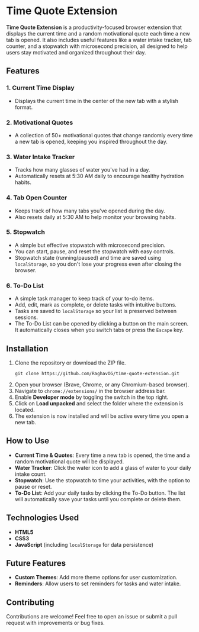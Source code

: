 # Time Quote Extension

**Time Quote Extension** is a productivity-focused browser extension that displays the current time and a random motivational quote each time a new tab is opened. It also includes useful features like a water intake tracker, tab counter, and a stopwatch with microsecond precision, all designed to help users stay motivated and organized throughout their day.

## Features

### 1. **Current Time Display**
- Displays the current time in the center of the new tab with a stylish format.


### 2. **Motivational Quotes**
- A collection of 50+ motivational quotes that change randomly every time a new tab is opened, keeping you inspired throughout the day.

### 3. **Water Intake Tracker**
- Tracks how many glasses of water you've had in a day.
- Automatically resets at 5:30 AM daily to encourage healthy hydration habits.

### 4. **Tab Open Counter**
- Keeps track of how many tabs you've opened during the day.
- Also resets daily at 5:30 AM to help monitor your browsing habits.

### 5. **Stopwatch**
- A simple but effective stopwatch with microsecond precision.
- You can start, pause, and reset the stopwatch with easy controls.
- Stopwatch state (running/paused) and time are saved using `localStorage`, so you don't lose your progress even after closing the browser.

### 6. **To-Do List**
- A simple task manager to keep track of your to-do items.
- Add, edit, mark as complete, or delete tasks with intuitive buttons.
- Tasks are saved to `localStorage` so your list is preserved between sessions.
- The To-Do List can be opened by clicking a button on the main screen. It automatically closes when you switch tabs or press the `Escape` key.

## Installation

1. Clone the repository or download the ZIP file.
   ```
   git clone https://github.com/RaghavOG/time-quote-extension.git
   ```
2. Open your browser (Brave, Chrome, or any Chromium-based browser).
3. Navigate to `chrome://extensions/` in the browser address bar.
4. Enable **Developer mode** by toggling the switch in the top right.
5. Click on **Load unpacked** and select the folder where the extension is located.
6. The extension is now installed and will be active every time you open a new tab.

## How to Use

- **Current Time & Quotes**: Every time a new tab is opened, the time and a random motivational quote will be displayed.
- **Water Tracker**: Click the water icon to add a glass of water to your daily intake count.
- **Stopwatch**: Use the stopwatch to time your activities, with the option to pause or reset.
- **To-Do List**: Add your daily tasks by clicking the To-Do button. The list will automatically save your tasks until you complete or delete them.

## Technologies Used

- **HTML5**
- **CSS3**
- **JavaScript** (including `localStorage` for data persistence)

## Future Features

- **Custom Themes**: Add more theme options for user customization.
- **Reminders**: Allow users to set reminders for tasks and water intake.

## Contributing

Contributions are welcome! Feel free to open an issue or submit a pull request with improvements or bug fixes.

